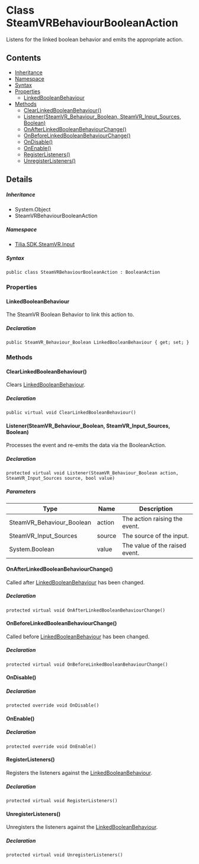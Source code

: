 # Class SteamVRBehaviourBooleanAction

Listens for the linked boolean behavior and emits the appropriate action.

## Contents

* [Inheritance]
* [Namespace]
* [Syntax]
* [Properties]
  * [LinkedBooleanBehaviour]
* [Methods]
  * [ClearLinkedBooleanBehaviour()]
  * [Listener(SteamVR\_Behaviour\_Boolean, SteamVR\_Input\_Sources, Boolean)]
  * [OnAfterLinkedBooleanBehaviourChange()]
  * [OnBeforeLinkedBooleanBehaviourChange()]
  * [OnDisable()]
  * [OnEnable()]
  * [RegisterListeners()]
  * [UnregisterListeners()]

## Details

##### Inheritance

* System.Object
* SteamVRBehaviourBooleanAction

##### Namespace

* [Tilia.SDK.SteamVR.Input]

##### Syntax

```
public class SteamVRBehaviourBooleanAction : BooleanAction
```

### Properties

#### LinkedBooleanBehaviour

The SteamVR Boolean Behavior to link this action to.

##### Declaration

```
public SteamVR_Behaviour_Boolean LinkedBooleanBehaviour { get; set; }
```

### Methods

#### ClearLinkedBooleanBehaviour()

Clears [LinkedBooleanBehaviour].

##### Declaration

```
public virtual void ClearLinkedBooleanBehaviour()
```

#### Listener(SteamVR\_Behaviour\_Boolean, SteamVR\_Input\_Sources, Boolean)

Processes the event and re-emits the data via the BooleanAction.

##### Declaration

```
protected virtual void Listener(SteamVR_Behaviour_Boolean action, SteamVR_Input_Sources source, bool value)
```

##### Parameters

| Type | Name | Description |
| --- | --- | --- |
| SteamVR\_Behaviour\_Boolean | action | The action raising the event. |
| SteamVR\_Input\_Sources | source | The source of the input. |
| System.Boolean | value | The value of the raised event. |

#### OnAfterLinkedBooleanBehaviourChange()

Called after [LinkedBooleanBehaviour] has been changed.

##### Declaration

```
protected virtual void OnAfterLinkedBooleanBehaviourChange()
```

#### OnBeforeLinkedBooleanBehaviourChange()

Called before [LinkedBooleanBehaviour] has been changed.

##### Declaration

```
protected virtual void OnBeforeLinkedBooleanBehaviourChange()
```

#### OnDisable()

##### Declaration

```
protected override void OnDisable()
```

#### OnEnable()

##### Declaration

```
protected override void OnEnable()
```

#### RegisterListeners()

Registers the listeners against the [LinkedBooleanBehaviour].

##### Declaration

```
protected virtual void RegisterListeners()
```

#### UnregisterListeners()

Unregisters the listeners against the [LinkedBooleanBehaviour].

##### Declaration

```
protected virtual void UnregisterListeners()
```

[Tilia.SDK.SteamVR.Input]: README.md
[LinkedBooleanBehaviour]: SteamVRBehaviourBooleanAction.md#LinkedBooleanBehaviour
[LinkedBooleanBehaviour]: SteamVRBehaviourBooleanAction.md#LinkedBooleanBehaviour
[LinkedBooleanBehaviour]: SteamVRBehaviourBooleanAction.md#LinkedBooleanBehaviour
[LinkedBooleanBehaviour]: SteamVRBehaviourBooleanAction.md#LinkedBooleanBehaviour
[LinkedBooleanBehaviour]: SteamVRBehaviourBooleanAction.md#LinkedBooleanBehaviour
[Inheritance]: #Inheritance
[Namespace]: #Namespace
[Syntax]: #Syntax
[Properties]: #Properties
[LinkedBooleanBehaviour]: #LinkedBooleanBehaviour
[Methods]: #Methods
[ClearLinkedBooleanBehaviour()]: #ClearLinkedBooleanBehaviour
[Listener(SteamVR\_Behaviour\_Boolean, SteamVR\_Input\_Sources, Boolean)]: #ListenerSteamVR\_Behaviour\_Boolean-SteamVR\_Input\_Sources-Boolean
[OnAfterLinkedBooleanBehaviourChange()]: #OnAfterLinkedBooleanBehaviourChange
[OnBeforeLinkedBooleanBehaviourChange()]: #OnBeforeLinkedBooleanBehaviourChange
[OnDisable()]: #OnDisable
[OnEnable()]: #OnEnable
[RegisterListeners()]: #RegisterListeners
[UnregisterListeners()]: #UnregisterListeners
